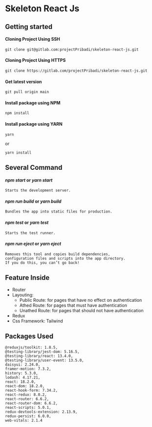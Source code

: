 # Skeleton React Js
## Getting started
#### Cloning Project Using SSH
```
git clone git@gitlab.com:projectPribadi/skeleton-react-js.git
```
#### Cloning Project Using HTTPS
```
git clone https://gitlab.com/projectPribadi/skeleton-react-js.git
```
#### Get latest version
```
git pull origin main
```
#### Install package using NPM
```
npm install
```
#### Install package using YARN
```
yarn
```
or
```
yarn install
```
##
## Several Command
#### *npm start* or *yarn start*
    Starts the development server.
#### *npm run build* or *yarn build*
    Bundles the app into static files for production.
#### *npm test* or *yarn test*
    Starts the test runner.
#### *npm run eject* or *yarn eject*
    Removes this tool and copies build dependencies,
    configuration files and scripts into the app directory.
    If you do this, you can’t go back!
##
## Feature Inside
- Router
- Layouting:
  - Public Route: for pages that have no effect on authentication
  - Athed Route: for pages that must have authentication
  - Unathed Route: for pages that should not have authentication
- Redux
- Css Framework: Tailwind
##
## Packages Used

    @reduxjs/toolkit: 1.8.5,
    @testing-library/jest-dom: 5.16.5,
    @testing-library/react: 13.4.0,
    @testing-library/user-event: 13.5.0,
    daisyui: 2.24.0,
    framer-motion: 7.3.2,
    history: 5.3.0,
    lodash: 4.17.21,
    react: 18.2.0,
    react-dom: 18.2.0,
    react-hook-form: 7.34.2,
    react-redux: 8.0.2,
    react-router: 6.6.2,
    react-router-dom: 6.6.2,
    react-scripts: 5.0.1,
    redux-devtools-extension: 2.13.9,
    redux-persist: 6.0.0,
    web-vitals: 2.1.4

